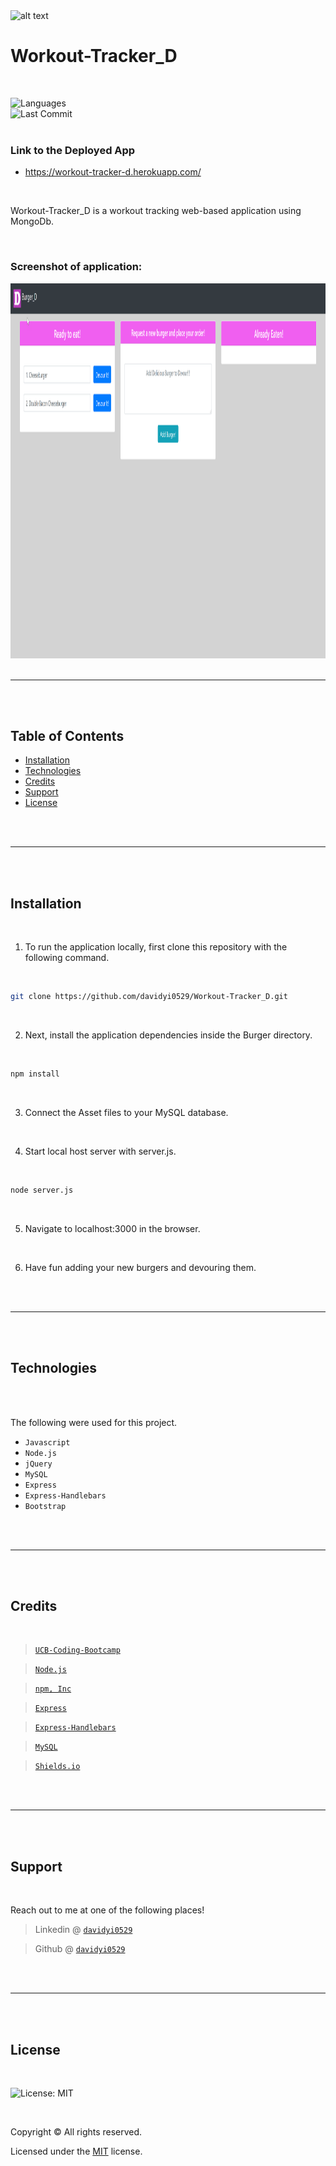 <img src="https://github.com/davidyi0529/Portfolio_D/blob/master/assets/images/logo.png?raw=true" alt="alt text" title="David Yi">

<br />

# Workout-Tracker_D

<br />

![Languages](https://img.shields.io/github/languages/top/davidyi0529/Workout-Tracker_D )
<br />
![Last Commit](https://img.shields.io/github/last-commit/davidyi0529/Workout-Tracker_D)
<br />
<br />

### Link to the Deployed App
- https://workout-tracker-d.herokuapp.com/

<br />

Workout-Tracker_D is a workout tracking web-based application using MongoDb.

<br />

### Screenshot of application:

<img src="https://github.com/davidyi0529/Burger_D/blob/main/public/assets/images/Mainpage.png?raw=true" width="800" height="600">

<br />
<br />

---

<br />
<br />

## Table of Contents

- [Installation](#installation)
- [Technologies](#technologies)
- [Credits](#credits)
- [Support](#support)
- [License](#license)

<br />
<br />

---

<br />
<br />

## Installation

<br />

1. To run the application locally, first clone this repository with the following command.

<br />

```bash
git clone https://github.com/davidyi0529/Workout-Tracker_D.git
```

<br />

2. Next, install the application dependencies inside the Burger directory.

<br />

```bash
npm install
```

<br />

3. Connect the Asset files to your MySQL database.

<br />

4. Start local host server with server.js.

<br />

```bash
node server.js
```

<br />

5. Navigate to localhost:3000 in the browser.

<br />

6. Have fun adding your new burgers and devouring them.

<br />
<br />

---

<br />
<br />

## Technologies

<br />
<br />

The following were used for this project.

- `Javascript`
- `Node.js`
- `jQuery`
- `MySQL`
- `Express`
- `Express-Handlebars`
- `Bootstrap`

<br />
<br />

---

<br />
<br />

## Credits

<br />

><a href="https://bootcamp.berkeley.edu/coding/" target="_blank">`UCB-Coding-Bootcamp`</a> 

><a href="https://nodejs.org/en/" target="_blank">`Node.js`</a> 

><a href="https://www.npmjs.com/" target="_blank">`npm, Inc`</a> 

><a href="https://www.npmjs.com/package/express" target="_blank">`Express`</a> 

><a href="https://www.npmjs.com/package/express-handlebars" target="_blank">`Express-Handlebars`</a> 

><a href="https://www.mysql.com/" target="_blank">`MySQL`</a> 

><a href="https://shields.io/ " target="_blank">`Shields.io`</a> 

<br />
<br />

---

<br />
<br />

## Support

<br />

Reach out to me at one of the following places!

> Linkedin @ <a href="www.linkedin.com/in/davidyi0529" target="_blank">`davidyi0529`</a> 

> Github @ <a href="https://github.com/davidyi0529" target="_blank">`davidyi0529`</a>

<br />
<br />

---

<br />
<br />

## License

<br />

![License: MIT](https://img.shields.io/badge/License-MIT-blue.svg)

<br />

Copyright &copy; All rights reserved.

Licensed under the [MIT](https://choosealicense.com/licenses/mit/) license.